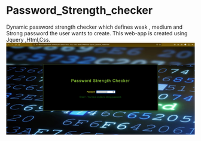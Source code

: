 # Password_Strength_checker
Dynamic password strength checker which defines weak , medium and Strong password the user wants to create. This web-app is created using Jquery ,Html,Css.
<img src=")output.jpg">
